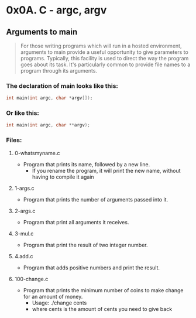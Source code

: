 # 0x0A. C - argc, argv

## Arguments to main
> For those writing programs which will run in a hosted environment, arguments to main provide a useful opportunity to give parameters to programs. Typically, this facility is used to direct the way the program goes about its task. It's particularly common to provide file names to a program through its arguments.

### The declaration of main looks like this:
```c
int main(int argc, char *argv[]);
```
### Or like this:
```c
int main(int argc, char **argv);
```

### Files:

1. 0-whatsmyname.c
   - Program that prints its name, followed by a new line.
     - If you rename the program, it will print the new name, without having to compile it again

2. 1-args.c
   - Program that prints the number of arguments passed into it.

3. 2-args.c
   - Program that print all arguments it receives.

4. 3-mul.c
   - Program that print the result of two integer number.

5. 4.add.c
   - Program that adds positive numbers and print the result.

6. 100-change.c
   - Program that prints the minimum number of coins to make change for an amount of money.
     - Usage: ./change cents
     - where cents is the amount of cents you need to give back

